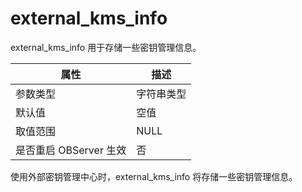 external_kms_info 
======================================

external_kms_info 用于存储一些密钥管理信息。


|      **属性**      | **描述** |
|------------------|--------|
| 参数类型             | 字符串类型  |
| 默认值              | 空值     |
| 取值范围             | NULL   |
| 是否重启 OBServer 生效 | 否      |



使用外部密钥管理中心时，external_kms_info 将存储一些密钥管理信息。

